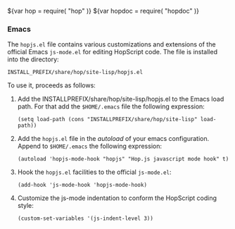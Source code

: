 ${var hop = require( "hop" )}
${var hopdoc = require( "hopdoc" )}


### Emacs ###

The `hopjs.el` file contains various customizations and extensions of
the official Emacs `js-mode.el` for editing HopScript code. The file
is installed into the directory:

    INSTALL_PREFIX/share/hop/site-lisp/hopjs.el

To use it, proceeds as follows:

 1. Add the INSTALLPREFIX/share/hop/site-lisp/hopjs.el to the Emacs
 load path. For that add the `$HOME/.emacs` file the following expression:
 
        (setq load-path (cons "INSTALLPREFIX/share/hop/site-lisp" load-path))

 2. Add the `hopjs.el` file in the _autoload_ of your emacs configuration.
 Append to `$HOME/.emacs` the following expression:
 
        (autoload 'hopjs-mode-hook "hopjs" "Hop.js javascript mode hook" t)

 3. Hook the `hopjs.el` facilities to the official `js-mode.el`:
 
        (add-hook 'js-mode-hook 'hopjs-mode-hook)

 4. Customize the js-mode indentation to conform the HopScript coding
 style:
 
        (custom-set-variables '(js-indent-level 3))

